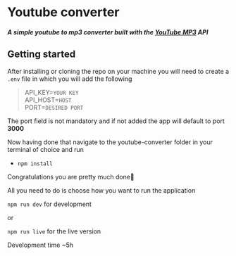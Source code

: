 # Youtube converter

##### A simple youtube to mp3 converter built with the [YouTube MP3](https://rapidapi.com/ytjar/api/youtube-mp36) API

## Getting started

After installing or cloning the repo on your machine you will need to create a `.env` file in which you will add the following

> API_KEY=`YOUR KEY`\
>  API_HOST=`HOST`\
>  PORT=`DESIRED PORT`

The port field is not mandatory and if not added the app will default to port **3000**

Now having done that navigate to the youtube-converter folder in your terminal of choice and run

- `npm install`

Congratulations you are pretty much done🎉

All you need to do is choose how you want to run the application

`npm run dev` for development

or

`npm run live` for the live version

Development time ~5h
